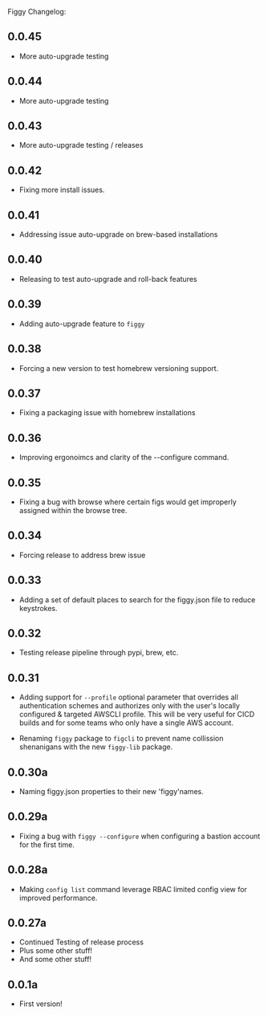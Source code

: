 Figgy Changelog:

## 0.0.45
- More auto-upgrade testing

## 0.0.44
- More auto-upgrade testing

## 0.0.43
- More auto-upgrade testing / releases

## 0.0.42
- Fixing more install issues.

## 0.0.41
- Addressing issue auto-upgrade on brew-based installations

## 0.0.40
- Releasing to test auto-upgrade and roll-back features

## 0.0.39
- Adding auto-upgrade feature to `figgy`

## 0.0.38
- Forcing a new version to test homebrew versioning support.

## 0.0.37
- Fixing a packaging issue with homebrew installations

## 0.0.36
- Improving ergonoimcs and clarity of the --configure command. 

## 0.0.35
- Fixing a bug with browse where certain figs would get improperly assigned within the browse tree.

## 0.0.34
- Forcing release to address brew issue

## 0.0.33
- Adding a set of default places to search for the figgy.json file to reduce keystrokes.

## 0.0.32
- Testing release pipeline through pypi, brew, etc.

## 0.0.31
- Adding support for `--profile` optional parameter that overrides all authentication schemes and authorizes 
only with the user's locally configured & targeted AWSCLI profile. This will be very useful for CICD builds and for
some teams who only have a single AWS account.

- Renaming `figgy` package to `figcli` to prevent name collission shenanigans with the new `figgy-lib` package.

## 0.0.30a
- Naming figgy.json properties to their new 'figgy'names.

## 0.0.29a
- Fixing a bug with `figgy --configure` when configuring a bastion account for the first time.

## 0.0.28a
- Making `config list` command leverage RBAC limited config view for improved performance.

## 0.0.27a
- Continued Testing of release process
- Plus some other stuff!
- And some other stuff!

## 0.0.1a
- First version!

